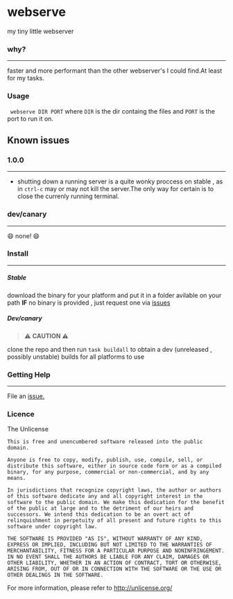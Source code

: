 # webserve
my tiny little webserver
### why?
____
faster and more performant than the other webserver's I could find.At least for my tasks.
### Usage
` webserve DIR PORT`
where `DIR` is the dir containg the files and `PORT` is the port to run it on.
## Known issues
### 1.0.0
___
- shutting down a running server is a quite wonky proccess on stable , as in `ctrl-c` may or may not kill the server.The only way for certain is to close the currenly running terminal.
### dev/canary
____
😄 none! 😄
### Install
___
##### Stable
download the binary for your platform and put it in a folder avilable on your path
**IF** no binary is provided , just request one via [issues](https://github.com/Pandademic/webserve/issues)
##### Dev/canary
>⚠️ **CAUTION ⚠️**

clone the repo and then run `task buildall` to obtain a dev (unreleased , possibly unstable) builds for all 
platforms to use
### Getting Help
____
File an [issue.](https://github.com/Pandademic/webserve/issues)
### Licence
The Unlicense
```
This is free and unencumbered software released into the public domain.

Anyone is free to copy, modify, publish, use, compile, sell, or
distribute this software, either in source code form or as a compiled
binary, for any purpose, commercial or non-commercial, and by any
means.

In jurisdictions that recognize copyright laws, the author or authors
of this software dedicate any and all copyright interest in the
software to the public domain. We make this dedication for the benefit
of the public at large and to the detriment of our heirs and
successors. We intend this dedication to be an overt act of
relinquishment in perpetuity of all present and future rights to this
software under copyright law.

THE SOFTWARE IS PROVIDED "AS IS", WITHOUT WARRANTY OF ANY KIND,
EXPRESS OR IMPLIED, INCLUDING BUT NOT LIMITED TO THE WARRANTIES OF
MERCHANTABILITY, FITNESS FOR A PARTICULAR PURPOSE AND NONINFRINGEMENT.
IN NO EVENT SHALL THE AUTHORS BE LIABLE FOR ANY CLAIM, DAMAGES OR
OTHER LIABILITY, WHETHER IN AN ACTION OF CONTRACT, TORT OR OTHERWISE,
ARISING FROM, OUT OF OR IN CONNECTION WITH THE SOFTWARE OR THE USE OR
OTHER DEALINGS IN THE SOFTWARE.
```
For more information, please refer to <http://unlicense.org/>
